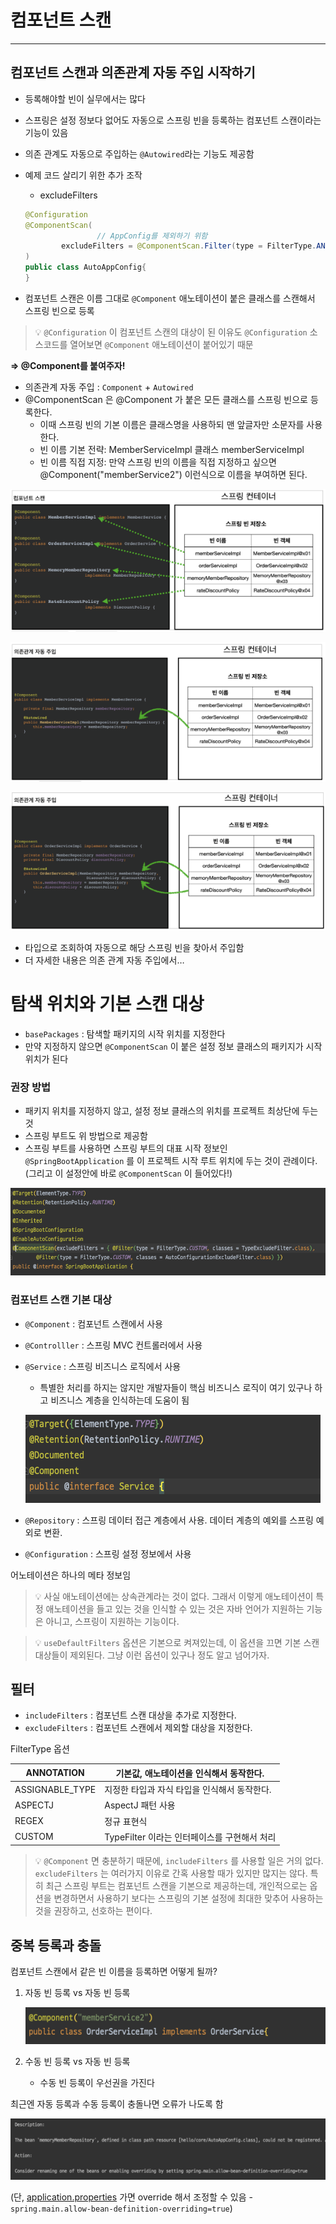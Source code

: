 # 컴포넌트 스캔

---

## 컴포넌트 스캔과 의존관계 자동 주입 시작하기

- 등록해야할 빈이 실무에서는 많다
- 스프링은 설정 정보다 없어도 자동으로 스프링 빈을 등록하는 컴포넌트 스캔이라는 기능이 있음
- 의존 관계도 자동으로 주입하는 `@Autowired`라는 기능도 제공함
- 예제 코드 살리기 위한 추가 조작
    - excludeFilters

    ```java
    @Configuration
    @ComponentScan(
    				// AppConfig를 제외하기 위함
            excludeFilters = @ComponentScan.Filter(type = FilterType.ANNOTATION, classes = Configuration.class)
    )
    public class AutoAppConfig{
    }
    ```

- 컴포넌트 스캔은 이름 그대로 `@Component` 애노테이션이 붙은 클래스를 스캔해서 스프링 빈으로 등록


>💡 `@Configuration` 이 컴포넌트 스캔의 대상이 된 이유도 `@Configuration` 소스코드를 열어보면
>`@Component` 애노테이션이 붙어있기 때문

**⇒ @Component를 붙여주자!**

- 의존관계 자동 주입 : `Component` + `Autowired`
- @ComponentScan 은 @Component 가 붙은 모든 클래스를 스프링 빈으로 등록한다.
    - 이때 스프링 빈의 기본 이름은 클래스명을 사용하되 맨 앞글자만 소문자를 사용한다.
    - 빈 이름 기본 전략: MemberServiceImpl 클래스 memberServiceImpl
    - 빈 이름 직접 지정: 만약 스프링 빈의 이름을 직접 지정하고 싶으면 @Component("memberService2") 이런식으로 이름을 부여하면 된다.

![Untitled](./img/Lecture6//Untitled.png)

![Untitled](./img/Lecture6//Untitled%201.png)

![Untitled](./img/Lecture6//Untitled%202.png)

- 타입으로 조회하여 자동으로 해당 스프링 빈을 찾아서 주입함
- 더 자세한 내용은 의존 관계 자동 주입에서…

# 탐색 위치와 기본 스캔 대상

- `basePackages` : 탐색할 패키지의 시작 위치를 지정한다
- 만약 지정하지 않으면 `@ComponentScan` 이 붙은 설정 정보 클래스의 패키지가 시작 위치가 된다

### 권장 방법

- 패키지 위치를 지정하지 않고, 설정 정보 클래스의 위치를 프로젝트 최상단에 두는 것
- 스프링 부트도 위 방법으로 제공함
- 스프링 부트를 사용하면 스프링 부트의 대표 시작 정보인 `@SpringBootApplication` 를 이
  프로젝트 시작 루트 위치에 두는 것이 관례이다. (그리고 이 설정안에 바로 `@ComponentScan` 이 들어있다!)

![Untitled](./img/Lecture6//Untitled%203.png)

### 컴포넌트 스캔 기본 대상

- `@Component` : 컴포넌트 스캔에서 사용
- `@Controlller` : 스프링 MVC 컨트롤러에서 사용
- `@Service` : 스프링 비즈니스 로직에서 사용
    - 특별한 처리를 하지는 않지만 개발자들이 핵심 비즈니스 로직이 여기 있구나 하고 비즈니스 계층을 인식하는데 도움이 됨

  ![Untitled](./img/Lecture6/Untitled%204.png)

- `@Repository` : 스프링 데이터 접근 계층에서 사용. 데이터 계층의 예외를 스프링 예외로 변환.
- `@Configuration` : 스프링 설정 정보에서 사용

어노테이션은 하나의 메타 정보임

>💡 사실 애노테이션에는 상속관계라는 것이 없다. 그래서 이렇게 애노테이션이 특정 애노테이션을 들고
>있는 것을 인식할 수 있는 것은 자바 언어가 지원하는 기능은 아니고, 스프링이 지원하는 기능이다.

>💡 `useDefaultFilters` 옵션은 기본으로 켜져있는데, 이 옵션을 끄면 기본 스캔 대상들이 제외된다.
>그냥 이런 옵션이 있구나 정도 알고 넘어가자.


## 필터

- `includeFilters` : 컴포넌트 스캔 대상을 추가로 지정한다.
- `excludeFilters` : 컴포넌트 스캔에서 제외할 대상을 지정한다.

FilterType 옵션

| ANNOTATION | 기본값, 애노테이션을 인식해서 동작한다. |
| --- | --- |
| ASSIGNABLE_TYPE | 지정한 타입과 자식 타입을 인식해서 동작한다. |
| ASPECTJ | AspectJ 패턴 사용 |
| REGEX | 정규 표현식 |
| CUSTOM | TypeFilter 이라는 인터페이스를 구현해서 처리 |

>💡 `@Component` 면 충분하기 때문에, `includeFilters` 를 사용할 일은 거의 없다. `excludeFilters`
>는 여러가지 이유로 간혹 사용할 때가 있지만 많지는 않다.
>특히 최근 스프링 부트는 컴포넌트 스캔을 기본으로 제공하는데, 개인적으로는 옵션을 변경하면서 사용하기 보다는 스프링의 기본 설정에 최대한 맞추어 사용하는 것을 권장하고, 선호하는 편이다.

## 중복 등록과 충돌

컴포넌트 스캔에서 같은 빈 이름을 등록하면 어떻게 될까?

1. 자동 빈 등록 vs 자동 빈 등록

   ![Untitled](./img/Lecture6/Untitled%205.png)

2. 수동 빈 등록 vs 자동 빈 등록
    - 수동 빈 등록이 우선권을 가진다

최근엔 자동 등록과 수동 등록이 충돌나면 오류가 나도록 함

![Untitled](./img/Lecture6/Untitled%206.png)

(단, [application.properties](http://application.properties) 가면 override 해서 조정할 수 있음 - `spring.main.allow-bean-definition-overriding=true`)
